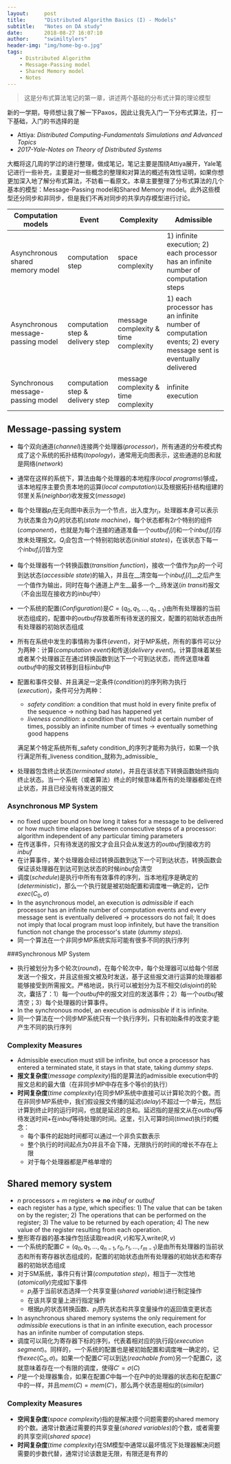 ```yaml
---
layout:     post
title:      "Distributed Algorithm Basics (I) - Models"
subtitle:   "Notes on DA study"
date:       2018-08-27 16:07:10
author:     "swimiltylers"
header-img: "img/home-bg-o.jpg"
tags:
    - Distributed Algorithm
    - Message-Passing model
    - Shared Memory model
    - Notes
---
```


> 这是分布式算法笔记的第一章，讲述两个基础的分布式计算的理论模型

新的一学期，导师想让我了解一下Paxos，因此让我先入门一下分布式算法，打一下基础，入门的书选择的是

- Attiya: _Distributed Computing-Fundamentals Simulations and Advanced Topics_
- _2017-Yale-Notes on Theory of Distributed Systems_

大概将这几周的学过的进行整理，做成笔记，笔记主要是围绕Attiya展开，Yale笔记进行一些补充，主要是对一些概念的整理和对算法的概述有效性证明，如果你想更加深入地了解分布式算法，不妨看一看原文。本章主要整理了分布式算法的几个基本的模型：Message-Passing model和Shared Memory model。此外这些模型还分同步和非同步，但是我们不再对同步的共享内存模型进行讨论。

| Computation models                 | Event                            | Complexity                           | Admissible                                                   |
| ---------------------------------- | -------------------------------- | ------------------------------------ | ------------------------------------------------------------ |
| Asynchronous shared memory model   | computation step                 | space complexity                     | 1) infinite execution; 2) each processor has an infinite number of computation steps |
| Asynchronous message-passing model | computation step & delivery step | message complexity & time complexity | 1) each processor has an infinite number of computation events; 2) every message sent is eventually delivered |
| Synchronous message-passing model  | computation step & delivery step | message complexity & time complexity | infinite execution                                           |


## Message-passing system

- 每个双向通道(_channel_)连接两个处理器(_processor_)，所有通道的分布模式构成了这个系统的拓扑结构(_topology_)，通常用无向图表示，这些通道的总和就是网络(_network_)

- 通常在这样的系统下，算法由每个处理器的本地程序(_local programs_)够成，该本地程序主要负责本地的运算(_local computation_)以及根据拓扑结构组建的邻里关系(_neighbor_)收发报文(_message_)

- 每个处理器$p_i$在无向图中表示为一个节点，出入度为$r_i$，处理器本身可以表示为状态集合为$Q_i$的状态机(_state machine_)，每个状态都有$2r$个特别的组件(_component_)，也就是为每个连接的通道准备一个$outbuf_i[l]$和一个$inbuf_i[l]$存放未处理报文。$Q_i$会包含一个特别初始状态(_initial states_)，在该状态下每一个$inbuf_i[l]$皆为空

- 每个处理器有一个转换函数(_transition function_)，接收一个值作为$p_i$的一个可到达状态(_accessible state_)的输入，并且在__清空每一个$inbuf_i[l]$__之后产生一个值作为输出，同时在每个通道上产生__最多一个__待发送(_in transit_)报文（不会出现在接收方的$inbuf$中）

- 一个系统的配置(_Configuration_)是$C=\left(q_0,q_1,\dots,q_{n-1}\right)$由所有处理器的当前状态组成的，配置中的$outbuf$存放着所有待发送的报文，配置的初始状态由所有处理器的初始状态组成

- 所有在系统中发生的事情称为事件(_event_)，对于MP系统，所有的事件可以分为两种：计算(_computation event_)和传送(_delivery event_)。计算意味着某些或者某个处理器正在通过转换函数到达下一个可到达状态，而传送意味着$outbuf$中的报文转移到目标$inbuf$中

- 配置和事件交替、并且满足一定条件(_condition_)的序列称为执行(_execution_)，条件可分为两种：

  - _safety condition_: a condition that must hold in every finite prefix of the sequence $\rightarrow$ nothing bad has happened yet
  - _liveness condition_: a condition that must hold a certain number of times, possibly an infinite number of times $\rightarrow$ eventually something good happens

  满足某个特定系统所有_safety condition_的序列才能称为执行，如果一个执行满足所有_liveness condition_就称为_admissible_

- 处理器包含终止状态(_terminated state_)，并且在该状态下转换函数始终指向终止状态。当一个系统（或者算法）终止的时候意味着所有的处理器都处在终止状态，并且已经没有待发送的报文

### Asynchronous MP System

+ no fixed upper bound on how long it takes for a message to be delivered or how much time elapses between consecutive steps of a processor: algorithm independent of any particular timing parameters
+ 在传送事件，只有待发送的报文才会且只会从发送方的$outbuf$到接收方的$inbuf$
+ 在计算事件，某个处理器会经过转换函数到达下一个可到达状态，转换函数会保证该处理器在到达可到达状态的时候$inbuf$会清空
+ 调度(_schedule_)是执行中所有有效事件的序列，当本地程序是确定的(_deterministic_)，那么一个执行就是被初始配置和调度唯一确定的，记作$exec(C_0,\sigma)$
+ In the asynchronous model, an execution is _admissible_ if each processor has an infinite number of computation events and every message sent is eventually delivered $\rightarrow$ processors do not fail; It does not imply that local program must loop infinitely, but have the transition function not change the processor's state (_dummy steps_).
+ 同一个算法在一个非同步MP系统实际可能有很多不同的执行序列

###Synchronous MP System

+ 执行被划分为多个轮次(_round_)，在每个轮次中，每个处理器可以给每个邻居发送一个报文，并且这些报文被及时发送，基于这些报文进行运算的处理器都能够接受到所需报文。严格地说，执行可以被划分为互不相交(_disjoint_)的轮次，囊括了：1）每一个$outbuf$中的报文对应的发送事件；2）每一个$outbuf$被清空；3）每个处理器的计算事件。
+ In the synchronous model, an execution is _admissible_ if it is infinite.
+ 同一个算法在一个同步MP系统只有一个执行序列，只有初始条件的改变才能产生不同的执行序列

### Complexity Measures

+ Admissible execution must still be infinite, but once a processor has entered a terminated state, it stays in that state, taking _dummy steps_.
+ __报文复杂度__(_message complexity_)指的是算法的admissible execution中的报文总和的最大值（在非同步MP中存在多个等价的执行）
+ __时间复杂度__(_time complexity_)在同步MP系统中直接可以计算轮次的个数。而在非同步MP系统中，我们假设报文传播的延迟(_delay_)不超过一个单元，然后计算到终止时的运行时间，也就是延迟的总和。延迟指的是报文从在$outbuf$等待发送时间+在$inbuf$等待处理的时间。这里，引入可算时间(_timed_)执行的概念：
  + 每个事件的起始时间都可以通过一个非负实数表示
  + 整个执行的时间起点为0并且不会下降，无限执行的时间的增长不存在上限
  + 对于每个处理器都是严格单增的


## Shared memory system

+ $n$ processors + $m$ registers $\Rightarrow$ __no__ $inbuf$ or $outbuf$
+ each register has a _type_, which specifies: 1) The value that can be taken on by the register; 2) The operations that can be performed on the register; 3) The value to be returned by each operation; 4) The new value of the register resulting from each operation.
+ 整形寄存器的基本操作包括读取$\mathrm{read}\left(R,v\right)$和写入$\mathrm{write}\left(R,v\right)$
+ 一个系统的配置$C=\left(q_0,q_1,\dots,q_{n-1},r_0,r_1,\dots,r_{m-1}\right)$是由所有处理器的当前状态和所有寄存器状态组成的，配置的初始状态由所有处理器的初始状态和寄存器的初始状态组成
+ 对于SM系统，事件只有计算(_computation step_)，相当于一次性地(_atomically_)完成如下事件
  + $p_i$基于当前状态选择一个共享变量(_shared variable_)进行制定操作
  + 在该共享变量上进行指定操作
  + 根据$p_i$的状态转换函数、$p_i$原先状态和共享变量操作的返回值变更状态
+ In asynchronous shared memory systems the only requirement for _admissible_ executions is that in an infinite execution, each processor has an infinite number of computation steps.
+ 调度可以简化为寄存器下标的序列，代表着相对应的执行段(_execution segment_)。同样的，一个系统的配置也是被初始配置和调度唯一确定的，记作$exec(C_0,\sigma)$。如果一个配置$C'$可以到达(_reachable from_)另一个配置$C$，这就意味着存在一个有限的调度，使得$C'=\sigma(C)$
+ $P$是一个处理器集合，如果在配置$C$中每一个在$P$中的处理器的状态和在配置$C'$中的一样，并且$mem(C)=mem(C')$，那么两个状态是相似的(_similar_)

### Complexity Measures

+ __空间复杂度__(_space complexity_)指的是解决摸个问题需要的shared memory的个数。通常计数通过需要的共享变量(_shared variables_)的个数，或者需要的共享空间(_shared space_)
+ __时间复杂度__(_time complexity_)在SM模型中通常以最坏情况下处理器解决问题需要的步数代替，通常讨论该数是无限，有限还是有界的

